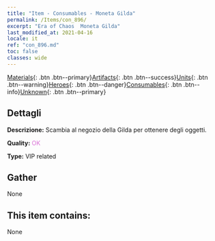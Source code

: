 ```yaml
---
title: "Item - Consumables - Moneta Gilda"
permalink: /Items/con_896/
excerpt: "Era of Chaos  Moneta Gilda"
last_modified_at: 2021-04-16
locale: it
ref: "con_896.md"
toc: false
classes: wide
---
```

 [Materials](/it/Items/){: .btn .btn--primary}[Artifacts](/it/Items/Artifacts/){: .btn .btn--success}[Units](/it/Items/Units/){: .btn .btn--warning}[Heroes](/it/Items/Heroes/){: .btn .btn--danger}[Consumables](/it/Items/Consumables/){: .btn .btn--info}[Unknown](/it/Items/Unknown/){: .btn .btn--primary}

## Dettagli
 **Descrizione:** Scambia al negozio della Gilda per ottenere degli oggetti.

 **Quality:** <span style="color: #DA70D6">OK</span>

 **Type:** VIP related

## Gather

  None

## This item contains:

  None

